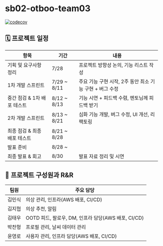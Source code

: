 # sb02-otboo-team03

[![codecov](https://codecov.io/gh/sb02-final-project-team3/sb02-otboo-team3/graph/badge.svg?token=L656M4W2FL)](https://codecov.io/gh/sb02-final-project-team3/sb02-otboo-team3)

## 🗓️ 프로젝트 일정
| 항목                         | 기간            | 내용                                           |
|------------------------------|----------------|-----------------------------------------------|
| 기획 및 요구사항 정리         | 7/28           | 프로젝트 방향성 논의, 기능 리스트 작성         |
| 1차 개발 스프린트            | 7/29 ~ 8/11    | 주요 기능 구현 시작, 2주 동안 최소 기능 구현 + 버그 수정 |
| 중간 점검 & 1차 배포 테스트  | 8/12 ~ 8/13    | 기능 시연 + 피드백 수렴, 멘토님께 피드백 받기   |
| 2차 개발 스프린트            | 8/13 ~ 8/21    | 심화 기능 개발, 버그 수정, UI 개선, 리팩토링    |
| 최종 점검 & 최종 배포 테스트  | 8/21 ~ 8/28    |                                               |
| 발표 준비                    | 8/28 ~         |                                               |
| 최종 발표 & 회고             | 8/30           | 발표 자료 정리 및 시연                         |


## 👥 프로젝트 구성원과 R&R
| 팀원     | 주요 담당                                                         |
|----------|------------------------------------------------------------------|
| 김민식   | 의상 관리, 인프라(AWS 배포, CI/CD)                                    |
| 김지협   | 의상 추천, 알림                                                     |
| 김태우   | OOTD 피드, 팔로우, DM, 인프라 담당(AWS 배포, CI/CD)                     |
| 박찬형   | 프로필 관리, 날씨 데이터 관리                                           |
| 윤영로   | 사용자 관리, 인프라 담당(AWS 배포, CI/CD)                               |
